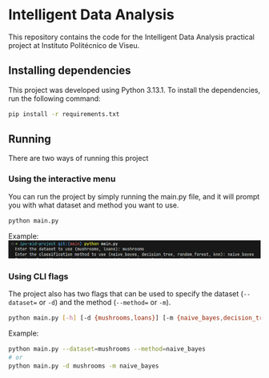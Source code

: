# Intelligent Data Analysis

This repository contains the code for the Intelligent Data Analysis practical project at Instituto Politécnico de Viseu.

## Installing dependencies

This project was developed using Python 3.13.1.
To install the dependencies, run the following command:

```bash
pip install -r requirements.txt
```

## Running

There are two ways of running this project

### Using the interactive menu

You can run the project by simply running the main.py file, and it will prompt you with what dataset and method you want to use.

```bash
python main.py
```

Example:
![Example of the interactive mode](./img/interactive_cli_example.png)

### Using CLI flags

The project also has two flags that can be used to specify the dataset (`--dataset=` or `-d`) and the method (`--method=` or `-m`).

```bash
python main.py [-h] [-d {mushrooms,loans}] [-m {naive_bayes,decision_tree,random_forest,knn}]
```

Example:

```bash
python main.py --dataset=mushrooms --method=naive_bayes
# or
python main.py -d mushrooms -m naive_bayes
```
